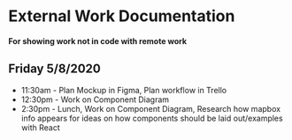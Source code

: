 # External Work Documentation
#### For showing work not in code with remote work

## Friday 5/8/2020

- 11:30am - Plan Mockup in Figma, Plan workflow in Trello
- 12:30pm - Work on Component Diagram
- 2:30pm - Lunch, Work on Component Diagram, Research how mapbox info appears for ideas on how components should be laid out/examples with React